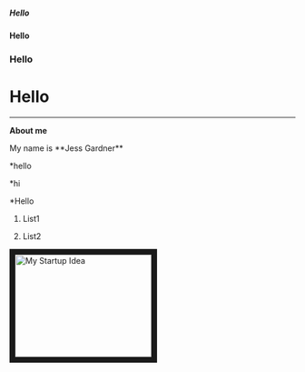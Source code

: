 ##### Hello
#### Hello
### Hello
# Hello
---
**About me**
<p>My name is **Jess Gardner**

*hello

*hi

*Hello

1. List1

2. List2
</p>


<a href="http://www.youtube.com/watch?feature=player_embedded&v=KdNbmln96ig
" target="_blank"><img src="http://img.youtube.com/vi/KdNbmln96ig/0.jpg" 
alt="My Startup Idea" width="240" height="180" border="10" /></a>
